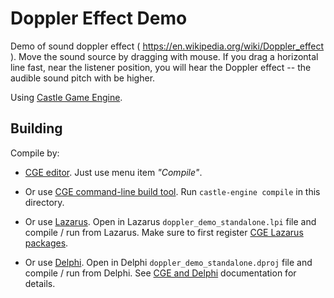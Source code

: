 # Doppler Effect Demo

Demo of sound doppler effect ( https://en.wikipedia.org/wiki/Doppler_effect ).
Move the sound source by dragging with mouse. If you drag a horizontal line
fast, near the listener position, you will hear the Doppler effect -- the audible sound pitch
with be higher.

Using [Castle Game Engine](https://castle-engine.io/).

## Building

Compile by:

- [CGE editor](https://castle-engine.io/manual_editor.php). Just use menu item _"Compile"_.

- Or use [CGE command-line build tool](https://castle-engine.io/build_tool). Run `castle-engine compile` in this directory.

- Or use [Lazarus](https://www.lazarus-ide.org/). Open in Lazarus `doppler_demo_standalone.lpi` file and compile / run from Lazarus. Make sure to first register [CGE Lazarus packages](https://castle-engine.io/lazarus).

- Or use [Delphi](https://www.embarcadero.com/products/Delphi). Open in Delphi `doppler_demo_standalone.dproj` file and compile / run from Delphi. See [CGE and Delphi](https://castle-engine.io/delphi) documentation for details.

